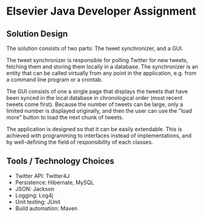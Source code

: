 # Elsevier Java Developer Assignment

## Solution Design

The solution consists of two parts: The tweet synchronizer, and a GUI.

The tweet synchronizer is responsible for polling Twitter for new tweets, fetching them and storing them locally in a database. The synchronizer is an entity that can be called virtually from any point in the application, e.g. from a command line program or a crontab.

The GUI consists of one a single page that displays the tweets that have been synced in the local database in chronological order (most recent tweets come first). Because the number of tweets can be large, only a limited number is displayed originally, and then the user can use the "load more" button to load the next chunk of tweets.

The application is designed so that it can be easily extendable. This is achieved with programming to interfaces instead of implementations, and by well-defining the field of responsibility of each classes.
 	
## Tools / Technology Choices

* Twitter API: Twitter4J
* Persistence: Hibernate, MySQL
* JSON: Jackson
* Logging: Log4j
* Unit testing: JUnit
* Build automation: Maven

